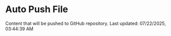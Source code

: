 # Auto Push File

Content that will be pushed to GitHub repository.
Last updated: 07/22/2025, 03:44:39 AM